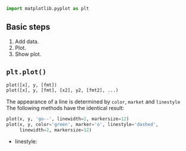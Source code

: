 ```python
import matplotlib.pyplot as plt
```
## Basic steps
1. Add data.  
2. Plot.
3. Show plot.

## `plt.plot()`
```python
plot([x], y, [fmt])
plot([x], y, [fmt], [x2], y2, [fmt2], ...)
```
The appearance of a line is determined by `color`, `market` and `linestyle`  
The following methods have the identical result:  
```python
plot(x, y, 'go--', linewidth=2, markersize=12)
plot(x, y, color='green', marker='o', linestyle='dashed',
     linewidth=2, markersize=12)
```
- linestyle:
    

